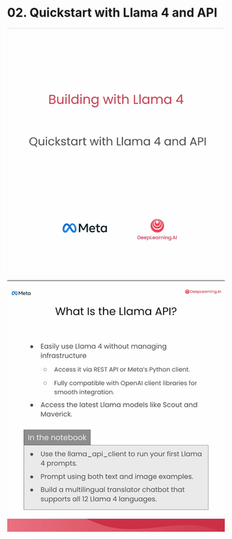 # 02. Quickstart with Llama 4 and API

![](Slides/videoframe_0.png)

---

![](Slides/videoframe_47008.png)
